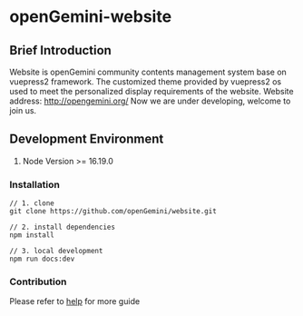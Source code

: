 # openGemini-website

## Brief Introduction

Website is openGemini community contents management system base on vuepress2 framework.
The customized theme provided by vuepress2 os used to meet the personalized display requirements of the website.
Website address: http://opengemini.org/
Now we are under developing, welcome to join us.

## Development Environment

1. Node Version >= 16.19.0

### Installation

```
// 1. clone
git clone https://github.com/openGemini/website.git

// 2. install dependencies
npm install

// 3. local development
npm run docs:dev
```

### Contribution

Please refer to [help](./help.md) for more guide
